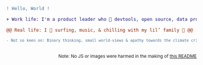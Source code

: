 ```diff
! Hello, World !
```

```diff
+ Work life: I'm a product leader who 💚 devtools, open source, data products & global communities 🌍🌱 +
```

```diff
@@ Real life: I 💜 surfing, music, & chilling with my lil’ family 👣 @@
```

<sub>

```diff
- Not so keen on: Binary thinking, small world-views & apathy towards the climate crisis 🐻‍❄️🚨 -
```
</sub>

</br>
<div align="right"><sub>Note: No JS or images were harmed in the making of <a href="https://raw.githubusercontent.com/lukehefson/lukehefson/master/README.md">this README</a></sub></div>

<!--
If you're interested:

```diff
- red
+ green
! orange
@@ purple @@
# gray
```
-->
